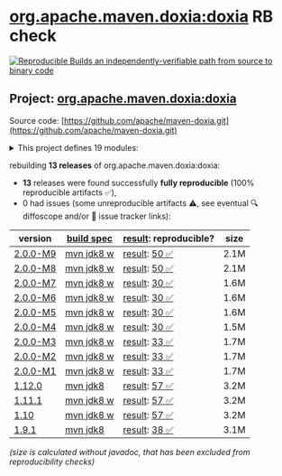 [org.apache.maven.doxia:doxia](https://central.sonatype.com/artifact/org.apache.maven.doxia/doxia/versions) RB check
=======

[![Reproducible Builds](https://reproducible-builds.org/images/logos/rb.svg) an independently-verifiable path from source to binary code](https://reproducible-builds.org/)

## Project: [org.apache.maven.doxia:doxia](https://central.sonatype.com/artifact/org.apache.maven.doxia/doxia/versions)

Source code: [https://github.com/apache/maven-doxia.git](https://github.com/apache/maven-doxia.git)

<details><summary>This project defines 19 modules:</summary>

* [org.apache.maven.doxia:doxia](https://central.sonatype.com/artifact/org.apache.maven.doxia/doxia/2.0.0-M9)
* [org.apache.maven.doxia:doxia-core](https://central.sonatype.com/artifact/org.apache.maven.doxia/doxia-core/2.0.0-M9)
* [org.apache.maven.doxia:doxia-logging-api](https://central.sonatype.com/artifact/org.apache.maven.doxia/doxia-logging-api/2.0.0-M9)
* [org.apache.maven.doxia:doxia-module-apt](https://central.sonatype.com/artifact/org.apache.maven.doxia/doxia-module-apt/2.0.0-M9)
* [org.apache.maven.doxia:doxia-module-confluence](https://central.sonatype.com/artifact/org.apache.maven.doxia/doxia-module-confluence/2.0.0-M9)
* [org.apache.maven.doxia:doxia-module-docbook-simple](https://central.sonatype.com/artifact/org.apache.maven.doxia/doxia-module-docbook-simple/2.0.0-M9)
* [org.apache.maven.doxia:doxia-module-fml](https://central.sonatype.com/artifact/org.apache.maven.doxia/doxia-module-fml/2.0.0-M9)
* [org.apache.maven.doxia:doxia-module-fo](https://central.sonatype.com/artifact/org.apache.maven.doxia/doxia-module-fo/2.0.0-M9)
* [org.apache.maven.doxia:doxia-module-itext](https://central.sonatype.com/artifact/org.apache.maven.doxia/doxia-module-itext/2.0.0-M9)
* [org.apache.maven.doxia:doxia-module-latex](https://central.sonatype.com/artifact/org.apache.maven.doxia/doxia-module-latex/2.0.0-M9)
* [org.apache.maven.doxia:doxia-module-markdown](https://central.sonatype.com/artifact/org.apache.maven.doxia/doxia-module-markdown/2.0.0-M9)
* [org.apache.maven.doxia:doxia-module-rtf](https://central.sonatype.com/artifact/org.apache.maven.doxia/doxia-module-rtf/2.0.0-M9)
* [org.apache.maven.doxia:doxia-module-twiki](https://central.sonatype.com/artifact/org.apache.maven.doxia/doxia-module-twiki/2.0.0-M9)
* [org.apache.maven.doxia:doxia-module-xdoc](https://central.sonatype.com/artifact/org.apache.maven.doxia/doxia-module-xdoc/2.0.0-M9)
* [org.apache.maven.doxia:doxia-module-xhtml](https://central.sonatype.com/artifact/org.apache.maven.doxia/doxia-module-xhtml/2.0.0-M9)
* [org.apache.maven.doxia:doxia-module-xhtml5](https://central.sonatype.com/artifact/org.apache.maven.doxia/doxia-module-xhtml5/2.0.0-M9)
* [org.apache.maven.doxia:doxia-modules](https://central.sonatype.com/artifact/org.apache.maven.doxia/doxia-modules/2.0.0-M9)
* [org.apache.maven.doxia:doxia-sink-api](https://central.sonatype.com/artifact/org.apache.maven.doxia/doxia-sink-api/2.0.0-M9)
* [org.apache.maven.doxia:doxia-test-docs](https://central.sonatype.com/artifact/org.apache.maven.doxia/doxia-test-docs/2.0.0-M9)
</details>

rebuilding **13 releases** of org.apache.maven.doxia:doxia:
- **13** releases were found successfully **fully reproducible** (100% reproducible artifacts :white_check_mark:),
- 0 had issues (some unreproducible artifacts :warning:, see eventual :mag: diffoscope and/or :memo: issue tracker links):

| version | [build spec](/BUILDSPEC.md) | [result](https://reproducible-builds.org/docs/jvm/): reproducible? | size |
| -- | --------- | ------ | -- |
| [2.0.0-M9](https://central.sonatype.com/artifact/org.apache.maven.doxia/doxia/2.0.0-M9/pom) | [mvn jdk8 w](doxia-2.0.0-M9.buildspec) | [result](doxia-2.0.0-M9.buildinfo): [50 :white_check_mark: ](doxia-2.0.0-M9.buildcompare) | 2.1M |
| [2.0.0-M8](https://central.sonatype.com/artifact/org.apache.maven.doxia/doxia/2.0.0-M8/pom) | [mvn jdk8 w](doxia-2.0.0-M8.buildspec) | [result](doxia-2.0.0-M8.buildinfo): [50 :white_check_mark: ](doxia-2.0.0-M8.buildcompare) | 2.1M |
| [2.0.0-M7](https://central.sonatype.com/artifact/org.apache.maven.doxia/doxia/2.0.0-M7/pom) | [mvn jdk8 w](doxia-2.0.0-M7.buildspec) | [result](doxia-2.0.0-M7.buildinfo): [30 :white_check_mark: ](doxia-2.0.0-M7.buildcompare) | 1.6M |
| [2.0.0-M6](https://central.sonatype.com/artifact/org.apache.maven.doxia/doxia/2.0.0-M6/pom) | [mvn jdk8 w](doxia-2.0.0-M6.buildspec) | [result](doxia-2.0.0-M6.buildinfo): [30 :white_check_mark: ](doxia-2.0.0-M6.buildcompare) | 1.6M |
| [2.0.0-M5](https://central.sonatype.com/artifact/org.apache.maven.doxia/doxia/2.0.0-M5/pom) | [mvn jdk8 w](doxia-2.0.0-M5.buildspec) | [result](doxia-2.0.0-M5.buildinfo): [30 :white_check_mark: ](doxia-2.0.0-M5.buildcompare) | 1.6M |
| [2.0.0-M4](https://central.sonatype.com/artifact/org.apache.maven.doxia/doxia/2.0.0-M4/pom) | [mvn jdk8 w](doxia-2.0.0-M4.buildspec) | [result](doxia-2.0.0-M4.buildinfo): [30 :white_check_mark: ](doxia-2.0.0-M4.buildcompare) | 1.5M |
| [2.0.0-M3](https://central.sonatype.com/artifact/org.apache.maven.doxia/doxia/2.0.0-M3/pom) | [mvn jdk8 w](doxia-2.0.0-M3.buildspec) | [result](doxia-2.0.0-M3.buildinfo): [33 :white_check_mark: ](doxia-2.0.0-M3.buildcompare) | 1.7M |
| [2.0.0-M2](https://central.sonatype.com/artifact/org.apache.maven.doxia/doxia/2.0.0-M2/pom) | [mvn jdk8 w](doxia-2.0.0-M2.buildspec) | [result](doxia-2.0.0-M2.buildinfo): [33 :white_check_mark: ](doxia-2.0.0-M2.buildcompare) | 1.7M |
| [2.0.0-M1](https://central.sonatype.com/artifact/org.apache.maven.doxia/doxia/2.0.0-M1/pom) | [mvn jdk8 w](doxia-2.0.0-M1.buildspec) | [result](doxia-2.0.0-M1.buildinfo): [33 :white_check_mark: ](doxia-2.0.0-M1.buildcompare) | 1.7M |
| [1.12.0](https://central.sonatype.com/artifact/org.apache.maven.doxia/doxia/1.12.0/pom) | [mvn jdk8](doxia-1.12.0.buildspec) | [result](doxia-module-markdown-1.12.0.buildinfo): [57 :white_check_mark: ](doxia-module-markdown-1.12.0.buildcompare) | 3.2M |
| [1.11.1](https://central.sonatype.com/artifact/org.apache.maven.doxia/doxia/1.11.1/pom) | [mvn jdk8 w](doxia-1.11.1.buildspec) | [result](doxia-module-markdown-1.11.1.buildinfo): [57 :white_check_mark: ](doxia-module-markdown-1.11.1.buildcompare) | 3.2M |
| [1.10](https://central.sonatype.com/artifact/org.apache.maven.doxia/doxia/1.10/pom) | [mvn jdk8 w](doxia-1.10.buildspec) | [result](doxia-module-markdown-1.10.buildinfo): [57 :white_check_mark: ](doxia-module-markdown-1.10.buildcompare) | 3.2M |
| [1.9.1](https://central.sonatype.com/artifact/org.apache.maven.doxia/doxia/1.9.1/pom) | [mvn jdk8](doxia-1.9.1.buildspec) | [result](doxia-module-markdown-1.9.1.buildinfo): [38 :white_check_mark: ](doxia-module-markdown-1.9.1.buildcompare) | 3.1M |

<i>(size is calculated without javadoc, that has been excluded from reproducibility checks)</i>
